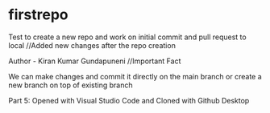 # firstrepo
Test to create a new repo and work on initial commit and pull request to local 
//Added new changes after the repo creation

Author - Kiran Kumar Gundapuneni
//Important Fact

We can make changes and commit it directly on the main branch or create a new branch on top of existing branch

Part 5: Opened with Visual Studio Code and Cloned with Github Desktop 
